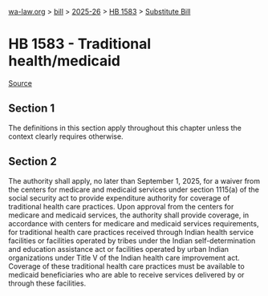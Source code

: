 [wa-law.org](/) > [bill](/bill/) > [2025-26](/bill/2025-26/) > [HB 1583](/bill/2025-26/hb/1583/) > [Substitute Bill](/bill/2025-26/hb/1583/S/)

# HB 1583 - Traditional health/medicaid

[Source](http://lawfilesext.leg.wa.gov/biennium/2025-26/Pdf/Bills/House%20Bills/1583-S.pdf)

## Section 1
The definitions in this section apply throughout this chapter unless the context clearly requires otherwise.

## Section 2
The authority shall apply, no later than September 1, 2025, for a waiver from the centers for medicare and medicaid services under section 1115(a) of the social security act to provide expenditure authority for coverage of traditional health care practices. Upon approval from the centers for medicare and medicaid services, the authority shall provide coverage, in accordance with centers for medicare and medicaid services requirements, for traditional health care practices received through Indian health service facilities or facilities operated by tribes under the Indian self-determination and education assistance act or facilities operated by urban Indian organizations under Title V of the Indian health care improvement act. Coverage of these traditional health care practices must be available to medicaid beneficiaries who are able to receive services delivered by or through these facilities.
